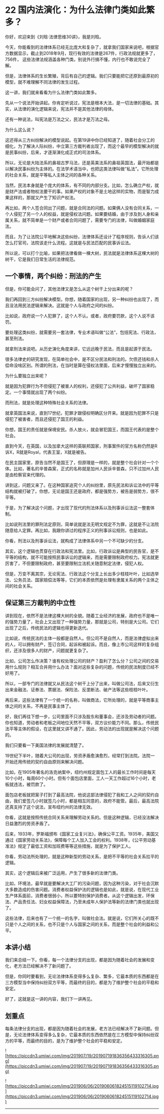 # 22 国内法演化：为什么法律门类如此繁多？

你好，欢迎来到《刘晗·法律思维30讲》，我是刘晗。

今天，你能看到的法律体系已经无比庞大和复杂了，就拿我们国家来说吧，根据官方数据显示，截止到2018年9月，现行有效的法律是267件，行政法规就更多了，756件， 这些法律法规涵盖各种门类。别说外行搞不懂，内行也不敢说完全了解。

但是，法律体系的生长繁殖，背后有自己的逻辑。我们只要能把它还原到最原初的模型，就不难理解不同法律的发生过程。

这一讲，我们就来看看为什么法律门类如此繁多。

先从一个说法开始讲起。你肯定听说过，宪法是根本大法，是一切法律的基础。其实，从法律的演化逻辑来说，宪法并不是其他法律的母体。

还有一种说法，叫宪法是万法之父，民法才是万法之母。

为什么这么说？

这还得从三方纠纷解决的模型说起。在第19讲中你已经知道了，随着社会分工的细化，为了解决人际纠纷，中立第三方裁判者出现了，而这个最早的模型解决的就是民事纠纷，后来，才逐渐演化成正式的司法体系。

所以，无论是大陆法系的鼻祖古罗马法，还是英美法系的鼻祖英国法，最开始都是以解决民事纠纷为主体的。在法学术语当中，也把这类法律叫做“私法”。它所处理的社会关系，就是平等私人主体之间的各种关系。

当然，民法本身就是个庞大的体系，有不同的内部分支。比如，怎么确立产权，就是财产法或者物权法要干的事。如果产权的对象不是土地这样的实物，而是智力成果这样的，那就又产生了知识产权法。

再比如，两个人签合同出了问题，就是合同法的问题。如果俩人没有合同关系，一个人侵犯了另一个人的权益，就是侵权法问题。如果要结婚，由于涉及到人身和亲属关系，就不简单是一个财产或者合同问题了，需要专门的法律，叫做婚姻家庭法。

而且，为了让法院公平地解决这些纠纷，法律体系还设计了程序规则，告诉人们该怎么打官司，法院该走什么流程。这就是与民法匹配的民事诉讼法。

所以说，可以打个比喻，如果把法律看做一棵大树，民法就是法律体系这棵大树的树干，它是我们日常生活的法律规范。

## 一个事情，两个纠纷：刑法的产生

但是，你可能会问了，其他法律又是怎么从这个树干上分出来的呢？

我们再回到三方纠纷解决模型。你想，随着国家的出现，另一种纠纷也出现了，而且没法用民法逻辑来解决。这就是个人与政府之间的纠纷。

比如说，政府说一个人犯罪了，这个人不认。或者，政府要罚款，这个人说不该罚。

要处理这类纠纷，就需要另一套法律，专业术语叫做“公法”，包括宪法、行政法，甚至刑法。

就拿刑法来说吧。从历史演化角度来讲，它远远晚于民法，而且是起源于民法。

很多法律史的研究发现，在简单社会中，是不区分民法和刑法的。欠债还钱和杀人偿命没啥区别。所谓的刑法，在当时是算在侵权法里面，后来才慢慢独立出来的。

为什么要独立出来呢？

就是因为犯罪行为不但侵犯了被害人的权利，还侵犯了公共利益，破坏了国家稳定。一个事情就出现了两个纠纷。

而刑法，就是处理这种特殊社会关系的法律。

就拿英国法来说，直到17世纪，犯罪才跟侵权明确区分开来。就是因为犯罪不只是侵犯了被害者，而且还侵犯了国王的利益。

你想，国王的责任就是保境安民。杀人放火，就会冒犯国王，而国王代表的是整个社会。

直到今天，在英国，以及加拿大这样的英联邦国家，刑事案件的官方名称仍然是R诉X，R就是Royal，代表王室，X就是被告。

在民主国家里，原告当然不是国王了，但原理是一样的，就是整个社会针对一个个体。比如，著名的辛普森案，正式的名称就是加州人民诉辛普森，只不过加州人民是由检察官来代理的。

讲到这，问题又来了。在这种国家追究个人的纠纷里，原先民法和诉讼法中的平等结构就被打破了。你想，无论是国王还是政府，都是强势方，被告是弱势方，很不平等。

于是，为了解决这个问题，才出现了现代的刑法体系以及刑事诉讼法这一整套体制。

比如说刑法里的罪刑法定原则，简单说就是法无明文规定不为罪，这就是不让法院随意给人定罪。再比如，我跟你讲过的程序正义的刑事诉讼规则，也是如此。

你看，刑法以及刑事诉讼法，就构成了法律体系中另一个不可缺少的分支。

其实，这个逻辑也贯穿在行政法和宪法里。比如，行政诉讼是典型的民告官，是不平等的结构，就不可能按照民事诉讼的逻辑来，而是需要限制政府权力。宪法就更厉害了，不但要限制政府，甚至要限制立法机关随意制定法律，侵犯人权。

但是，万变不离其宗，无论宪法、行政法这个分支上长出多少枝枝叶叶，比如选举法、公务员法、国家赔偿法等等，它们的本质依然是处理有隶属关系的两个主体之间的社会关系。

## 保证第三方裁判的中立性

讲到现在，依然不是法律这棵大树的全貌。随着工业经济的发展，政府也不是唯一的强势力量了，社会上又出现了一种强势力量，那就是公司，特别是大公司。它们出现了之后，传统民法的逻辑也得更新迭代。

比如说，传统民法的主体一般都是自然人。但公司不是自然人，而是法律虚拟出来的人，可以拥有财产，签订合同，起诉和被起诉。而且，像上市公司这样的复杂组织，还涉及很多人的财产，问题就更复杂了。

比如，公司怎么作决策？谁有权处理公司的财产？盈利了怎么分？公司之间的交易用什么规则？相互合并用什么办法？面对这些复杂的问题，传统的民法制度已经不好用了。

所以，一部专门的法律就又从民法这个树干上分了出来，叫做公司法，后来又衍生出来金融法、证券法、票据法、保险法、反垄断法、破产法等这些枝枝叶叶。

再后来，这些法律有了一个统一的名称，叫做商法，它所处理的，就是平等商事主体之间的关系，不再是民事主体了。

好，我们再往下想一步，公司里面不只涉及股东和董事会，还涉及劳动者的问题。你也知道，劳动者和老板之间地位天然不平等，双方议价能力不同。那么，传统民法平等主体的假设，在这里就又讲不通了。因此，劳动法的出现就是解决这个问题的。

我们只要看一下美国法律的发展就清楚了。

19世纪下半叶，随着大公司的出现，劳资矛盾愈演愈烈，经常打到法院。法院一开始还用传统的契约自由原则来解决问题。

比如，在1905年著名的洛克纳案中，纽约州规定面包工人的最长工作时间是每天10个小时，每周60个小时。但有个面包店里面，工人一天工作超过16个小时，老板就违法，被罚款了。

面包店老板就把案子打到了最高法院，他说这部法律侵犯了我和工人之间的契约自由，我们爱签几小时就签几小时，都是相互同意的，政府不能管。最后，最高法院还真支持了这个说法，宣布纽约州的法律无效。

你看，这就是按照传统合同关系来理解劳动关系的。但是这种逻辑，已经没法解决日益激烈的劳资矛盾了。

后来，1933年，罗斯福颁布《国家工业复兴法》，确保公平工资。1935年，美国又通过《国家劳动关系法》，保障每个工人加入工会的权利。1938年，《公平劳动基准法》规定了最低工资和加班费等等这些措施，就是为了保护工人。

你看，劳动法所处理的，就是这种新型的劳动关系，是把不平等的社会关系拉平的逻辑。

其实，这个逻辑后来被广泛运用，产生了很多新的法律门类。

比如，环境法，最早就是要解决大工厂的污染问题，因为这种污染，对于社会沉默大多数造成的伤害问题。消费者权益保护法的逻辑也是如此，就是说，在现代工业生产体系面前，消费者很弱小，所以要特别保护消费者。从这个逻辑出发，环保法、产品责任法、妇女权益保障法，乃至未成年人保护法等新的法律门类也就出现了。

这些法律，后来也有了一个统一的名字，叫做社会法。就是说，它们所关心的既不只是个人之间的关系，也不只是个人与国家之间的关系，而是整个社会的利益和公平。

## 本讲小结

我们来总结一下。你看，每一个法律分支的出现，都是因为随着社会的发展和变化，老方法已经解决不了新问题了。

但是，你同时要看到，无论法律体系变得多么复杂、繁多，它最本质的东西都是在三方模型当中保持纠纷双方平等，而最终的目的，都是为了维护整个社会的平稳和安定。

好了，这就是这一讲的内容，我们下一讲再见。

## 划重点

每条法律分支的出现，都是因为随着社会的发展，老方法已经解决不了新问题。但是，无论法律体系变得多么复杂，它最本质的东西依然是在三方模型中保持纠纷双方的平等，而最终的目的，是为了维护整个社会的平稳和安定。

![https://piccdn3.umiwi.com/img/201907/19/201907191836356433316305.png](https://piccdn3.umiwi.com/img/201907/19/201907191836356433316305.png)

![https://piccdn3.umiwi.com/img/201906/06/201906061824515119102714.jpg](https://piccdn3.umiwi.com/img/201906/06/201906061824515119102714.jpg)

---
